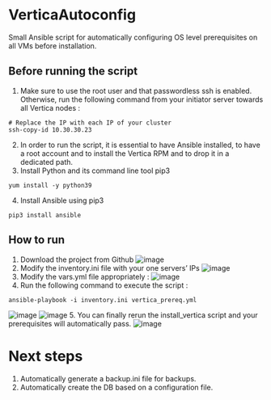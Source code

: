 # VerticaAutoconfig
Small Ansible script for automatically configuring OS level prerequisites on all VMs before installation.

## Before running the script
1. Make sure to use the root user and that passwordless ssh is enabled. Otherwise, run the following command from your initiator server towards all Vertica nodes :
```
# Replace the IP with each IP of your cluster
ssh-copy-id 10.30.30.23
```
2.  In order to run the script, it is essential to have Ansible installed, to have a root account and to install the Vertica RPM and to drop it in a dedicated path.
3. Install Python and its command line tool pip3
```
yum install -y python39
```
4. Install Ansible using pip3
```
pip3 install ansible
```

## How to run
1. Download the project from Github
![image](https://github.com/user-attachments/assets/b602ec9e-90f9-4ac7-b31d-5c5c4d7d9cf5)
2. Modify the inventory.ini file with your one servers’ IPs
![image](https://github.com/user-attachments/assets/f6b91c7e-6b8f-4f3a-81a8-3f6f5db4a57b)
3. Modify the vars.yml file appropriately :
![image](https://github.com/user-attachments/assets/55deed8b-0552-4a82-85bb-b40cd8b1690b)
4. Run the following command to execute the script :
```
ansible-playbook -i inventory.ini vertica_prereq.yml
```
![image](https://github.com/user-attachments/assets/e62cdbce-c723-4f77-8665-5e0c0f3b7736)
![image](https://github.com/user-attachments/assets/f44674b6-f99e-4fd4-a802-c4394f08ba82)
5. You can finally rerun the install_vertica script and your prerequisites will automatically pass.
![image](https://github.com/user-attachments/assets/81923704-1493-4e8b-b396-9f3b7f45c70e)


# Next steps
1. Automatically generate a backup.ini file for backups.
2. Automatically create the DB based on a configuration file.

